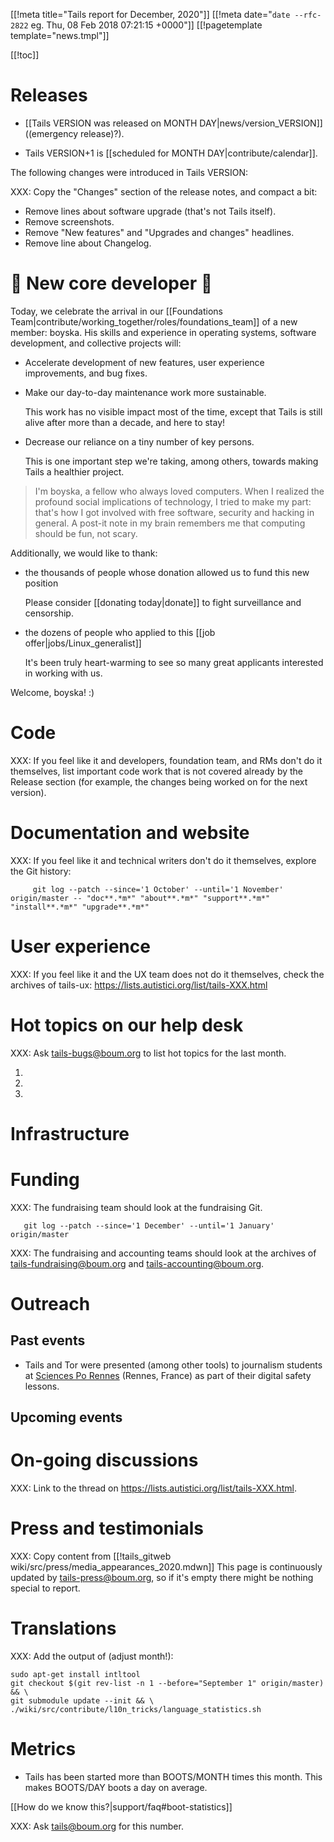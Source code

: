 [[!meta title="Tails report for December, 2020"]]
[[!meta date="`date --rfc-2822` eg. Thu, 08 Feb 2018 07:21:15 +0000"]]
[[!pagetemplate template="news.tmpl"]]

[[!toc]]

Releases
========

* [[Tails VERSION was released on MONTH DAY|news/version_VERSION]] ((emergency release)?).

* Tails VERSION+1 is [[scheduled for MONTH DAY|contribute/calendar]].

The following changes were introduced in Tails VERSION:

XXX: Copy the "Changes" section of the release notes, and compact a bit:

* Remove lines about software upgrade (that's not Tails itself).
* Remove screenshots.
* Remove "New features" and "Upgrades and changes" headlines.
* Remove line about Changelog.

🎉 New core developer 🎂
========================

Today, we celebrate the arrival in our [[Foundations
Team|contribute/working_together/roles/foundations_team]] of a new member:
boyska. His skills and experience in operating systems, software development,
and collective projects will:

 - Accelerate development of new features, user experience improvements, and
   bug fixes.

 - Make our day-to-day maintenance work more sustainable.

   This work has no visible impact most of the time, except that Tails is still
   alive after more than a decade, and here to stay!

 - Decrease our reliance on a tiny number of key persons.

   This is one important step we're taking, among others, towards making Tails
   a healthier project.

> I'm boyska, a fellow who always loved computers. When I realized the
> profound social implications of technology, I tried to make my part:
> that's how I got involved with free software, security and hacking in
> general.
> A post-it note in my brain remembers me that computing should be fun,
> not scary.


Additionally, we would like to thank:

 - the thousands of people whose donation allowed us to fund this new position

   Please consider [[donating today|donate]] to fight surveillance and censorship.

 - the dozens of people who applied to this [[job offer|jobs/Linux_generalist]]

   It's been truly heart-warming to see so many great applicants
   interested in working with us.

Welcome, boyska! :)

Code
====

XXX: If you feel like it and developers, foundation team, and RMs don't do it themselves,
     list important code work that is not covered already by the
     Release section (for example, the changes being worked on for
     the next version).

Documentation and website
=========================

XXX: If you feel like it and technical writers don't do it
     themselves, explore the Git history:

         git log --patch --since='1 October' --until='1 November' origin/master -- "doc**.*m*" "about**.*m*" "support**.*m*" "install**.*m*" "upgrade**.*m*"

User experience
===============

XXX: If you feel like it and the UX team does not do it
     themselves, check the archives of tails-ux:
     <https://lists.autistici.org/list/tails-XXX.html>

Hot topics on our help desk
===========================

XXX: Ask tails-bugs@boum.org to list hot topics for the last month.

1.

1.

1.

Infrastructure
==============

Funding
=======

XXX: The fundraising team should look at the fundraising Git.

       git log --patch --since='1 December' --until='1 January' origin/master

XXX: The fundraising and accounting teams should look at the archives of <tails-fundraising@boum.org> and <tails-accounting@boum.org>.

Outreach
========

Past events
-----------

* Tails and Tor were presented (among other tools) to journalism students at [Sciences Po Rennes](http://www.sciencespo-rennes.fr/en/) (Rennes, France) as part of their digital safety lessons.

Upcoming events
---------------

On-going discussions
====================

XXX: Link to the thread on <https://lists.autistici.org/list/tails-XXX.html>.

Press and testimonials
======================

XXX: Copy content from [[!tails_gitweb wiki/src/press/media_appearances_2020.mdwn]]
     This page is continuously updated by tails-press@boum.org, so if
     it's empty there might be nothing special to report.

Translations
============

XXX: Add the output of (adjust month!):

    sudo apt-get install intltool
    git checkout $(git rev-list -n 1 --before="September 1" origin/master) && \
    git submodule update --init && \
    ./wiki/src/contribute/l10n_tricks/language_statistics.sh

Metrics
=======

* Tails has been started more than BOOTS/MONTH times this month. This makes BOOTS/DAY boots a day on average.

[[How do we know this?|support/faq#boot-statistics]]

XXX: Ask <tails@boum.org> for this number.
